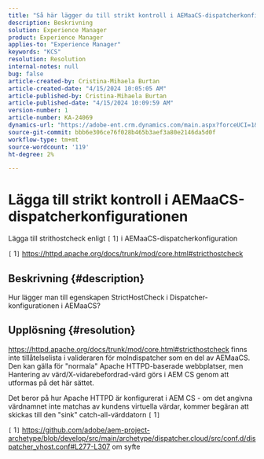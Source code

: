 ```yaml
---
title: "Så här lägger du till strikt kontroll i AEMaaCS-dispatcherkonfigurationen"
description: Beskrivning
solution: Experience Manager
product: Experience Manager
applies-to: "Experience Manager"
keywords: "KCS"
resolution: Resolution
internal-notes: null
bug: false
article-created-by: Cristina-Mihaela Burtan
article-created-date: "4/15/2024 10:05:05 AM"
article-published-by: Cristina-Mihaela Burtan
article-published-date: "4/15/2024 10:09:59 AM"
version-number: 1
article-number: KA-24069
dynamics-url: "https://adobe-ent.crm.dynamics.com/main.aspx?forceUCI=1&pagetype=entityrecord&etn=knowledgearticle&id=ad4ae89d-0ffb-ee11-a1ff-6045bd006793"
source-git-commit: bbb6e306ce76f028b465b3aef3a80e2146da5d0f
workflow-type: tm+mt
source-wordcount: '119'
ht-degree: 2%

---
```


# Lägga till strikt kontroll i AEMaaCS-dispatcherkonfigurationen


Lägga till strithostcheck enligt `[` 1`]`  i AEMaaCS-dispatcherkonfiguration

`[` 1`]`  https://httpd.apache.org/docs/trunk/mod/core.html#stricthostcheck

## Beskrivning {#description}


Hur lägger man till egenskapen StrictHostCheck i Dispatcher-konfigurationen i AEMaaCS?


## Upplösning {#resolution}


https://httpd.apache.org/docs/trunk/mod/core.html#stricthostcheck finns inte tillåtelselista i valideraren för molndispatcher som en del av AEMaaCS.
Den kan gälla för &quot;normala&quot; Apache HTTPD-baserade webbplatser, men Hantering av värd/X-vidarebefordrad-värd görs i AEM CS genom att utformas på det här sättet.

Det beror på hur Apache HTTPD är konfigurerat i AEM CS - om det angivna värdnamnet inte matchas av kundens virtuella värdar, kommer begäran att skickas till den &quot;sink&quot; catch-all-värddatorn `[` 1`]`

`[` 1`]`  https://github.com/adobe/aem-project-archetype/blob/develop/src/main/archetype/dispatcher.cloud/src/conf.d/dispatcher_vhost.conf#L277-L307 om syfte
